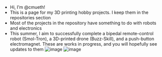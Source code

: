 - Hi, I’m @cmueth!
- This is a page for my 3D printing hobby projects. I keep them in the repositories section
- Most of the projects in the repository have something to do with robots and electronics
- This summer, I aim to successfully complete a bipedal remote-control robot (Smol-Tron), a 3D-printed drone (Buzz-Skill), and a push-button electromagnet. These are works in progress, and you will hopefully see updates to them
![image](https://user-images.githubusercontent.com/59476460/123031163-d91a8c80-d3b1-11eb-9a77-3503048c265f.png)
![image](https://user-images.githubusercontent.com/59476460/123031123-c902ad00-d3b1-11eb-9cab-706920eec44d.png)
